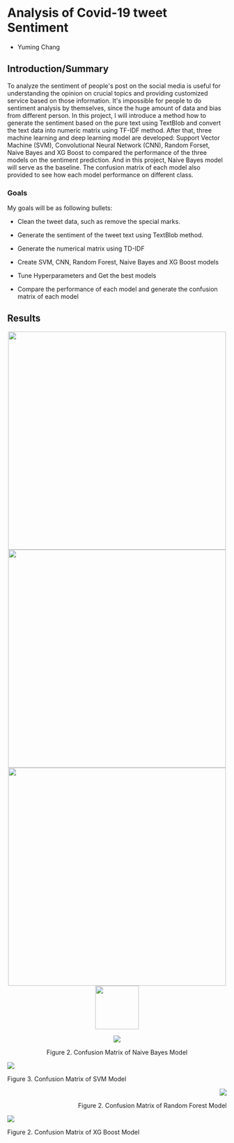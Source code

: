 # Analysis of Covid-19 tweet Sentiment
- Yuming Chang


## Introduction/Summary
To analyze the sentiment of people's post on the social media is useful for understanding the opinion on crucial topics and providing customized service based on those information. It's impossible for people to do sentiment analysis by themselves, since the huge amount of data and bias from different person. In this project, I will introduce a method how to generate the sentiment based on the pure text using TextBlob and convert the text data into numeric matrix using TF-IDF method. After that, three machine learning and deep learning model are developed: Support Vector Machine (SVM), Convolutional Neural Network (CNN), Random Forset, Naive Bayes and XG Boost to compared the performance of the three models on the sentiment prediction. And in this project, Naive Bayes model will serve as the baseline. The confusion matrix of each model also provided to see how each model performance on different class.

### Goals
My goals will be as following bullets:

- Clean the tweet data, such as remove the special marks.

- Generate the sentiment of the tweet text using TextBlob method.

- Generate the numerical matrix using TD-IDF

- Create SVM, CNN, Random Forest, Naive Bayes and XG Boost models

- Tune Hyperparameters and Get the best models

- Compare the performance of each model and generate the confusion matrix of each model

## Results

<p align="middle">
  <img src="https://github.com/changyming/8803Project/blob/webpage/CNN123.png?raw=true" width="500">
  <img src="https://github.com/changyming/8803Project/blob/webpage/NB.png?raw=true" width="500">
  <img src="https://github.com/changyming/8803Project/blob/webpage/SVM.png?raw=true" width="500">
  <img src="https://github.com/changyming/8803Project/blob/webpage/RF.png?raw=true" width="100">
 </p>

<p align="center">
  <img src="https://github.com/changyming/8803Project/blob/webpage/NB.png?raw=true">
</p>
<p align="center">
  Figure 2. Confusion Matrix of Naive Bayes Model
 </p>


<p align="left">
  <img src="https://github.com/changyming/8803Project/blob/webpage/SVM.png?raw=true">
</p>
<p align="left">
  Figure 3. Confusion Matrix of SVM Model
 </p>

<p align="right">
  <img src="https://github.com/changyming/8803Project/blob/webpage/RF.png?raw=true">
</p>
<p align="right">
  Figure 2. Confusion Matrix of Random Forest Model
 </p>


<p align="left">
  <img src="https://github.com/changyming/8803Project/blob/webpage/XG.png?raw=true">
</p>
<p align="left">
  Figure 2. Confusion Matrix of XG Boost Model
 </p>


